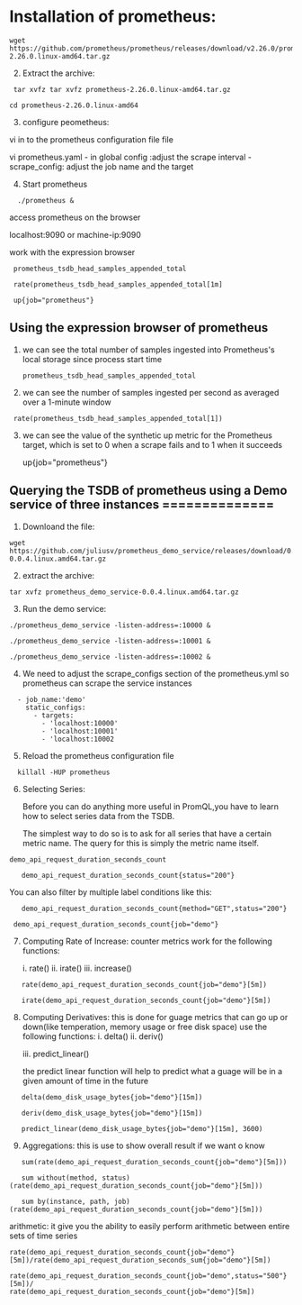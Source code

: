 # Installation of prometheus:
```
wget https://github.com/prometheus/prometheus/releases/download/v2.26.0/prometheus-2.26.0.linux-amd64.tar.gz
```
2. Extract the archive:

```
 tar xvfz tar xvfz prometheus-2.26.0.linux-amd64.tar.gz
```

```
cd prometheus-2.26.0.linux-amd64
```

3. configure peometheus:

  vi in to the prometheus configuration file file

  vi prometheus.yaml
     - in global config :adjust the scrape interval
     - scrape_config: adjust the job name and the target

4. Start prometheus

```
  ./prometheus &
```
  access prometheus on the browser



 localhost:9090 or machine-ip:9090 

 work with the expression browser
```
 prometheus_tsdb_head_samples_appended_total
```
```
 rate(prometheus_tsdb_head_samples_appended_total[1m]
```

```
 up{job="prometheus"}
```

 ## Using the expression browser of prometheus

1. we can see the total number of samples ingested into Prometheus's local storage since process start time
   ```
   prometheus_tsdb_head_samples_appended_total
   ```

2. we can see the number of samples ingested per second as averaged over a 1-minute window
  
```
 rate(prometheus_tsdb_head_samples_appended_total[1])
```
3. we can see the value of the synthetic up metric for the Prometheus target, which is set to 0 when a scrape fails and 
   to 1 when it succeeds

   up{job="prometheus"}


## Querying the TSDB of prometheus using a Demo service of three instances ==============


1. Downloand the file:

```
wget https://github.com/juliusv/prometheus_demo_service/releases/download/0.0.4/prometheus_demo_service-0.0.4.linux.amd64.tar.gz
```

2. extract the archive:
```
tar xvfz prometheus_demo_service-0.0.4.linux.amd64.tar.gz
```

3. Run the demo service:
```
./prometheus_demo_service -listen-address=:10000 &

./prometheus_demo_service -listen-address=:10001 &

./prometheus_demo_service -listen-address=:10002 &
```

4. We need to adjust the scrape_configs section of the prometheus.yml so prometheus can scrape the service instances
```
  - job_name:'demo'
    static_configs:
      - targets:
        - 'localhost:10000'
        - 'localhost:10001'
        - 'localhost:10002
```
5. Reload the prometheus configuration file

```
  killall -HUP prometheus
```
6. Selecting Series:
   
   Before you can do anything more useful in PromQL,you have to learn how to select series data from the TSDB.

   The simplest way to do so is to ask for all series that have a certain metric name. 
   The query for this is simply the metric name itself.
```
demo_api_request_duration_seconds_count
```

```
   demo_api_request_duration_seconds_count{status="200"}
```
   You can also filter by multiple label conditions like this:

```
   demo_api_request_duration_seconds_count{method="GET",status="200"}
```

```
 demo_api_request_duration_seconds_count{job="demo"}
```

7. Computing Rate of Increase: counter metrics work for the following functions:

   i. rate()
   ii. irate()
   iii. increase() 

```
   rate(demo_api_request_duration_seconds_count{job="demo"}[5m])

   irate(demo_api_request_duration_seconds_count{job="demo"}[5m])
```
8. Computing Derivatives: this is done for guage metrics that can go up or down(like temperation, memory usage or free disk space)
  use the following functions:
   i. delta()
   ii. deriv()

   iii. predict_linear()

   the predict linear function will help to predict what a guage will be in a given amount of time in the future
```
   delta(demo_disk_usage_bytes{job="demo"}[15m])

   deriv(demo_disk_usage_bytes{job="demo"}[15m])

   predict_linear(demo_disk_usage_bytes{job="demo"}[15m], 3600)
```


9. Aggregations: this is use to show overall result if we want o know 
    
```
   sum(rate(demo_api_request_duration_seconds_count{job="demo"}[5m]))

   sum without(method, status)(rate(demo_api_request_duration_seconds_count{job="demo"}[5m]))

   sum by(instance, path, job)(rate(demo_api_request_duration_seconds_count{job="demo"}[5m]))
```

arithmetic: it give you the ability to easily perform arithmetic between entire sets of time series

```
rate(demo_api_request_duration_seconds_count{job="demo"}[5m])/rate(demo_api_request_duration_seconds_sum{job="demo"}[5m])

rate(demo_api_request_duration_seconds_count{job="demo",status="500"}[5m])/ 
rate(demo_api_request_duration_seconds_count{job="demo"}[5m])
```


